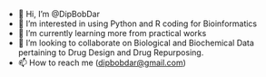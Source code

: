 - 👋 Hi, I’m @DipBobDar
- 👀 I’m interested in using Python and R coding for Bioinformatics
- 🌱 I’m currently learning more from practical works
- 💞️ I’m looking to collaborate on Biological and Biochemical Data pertaining to Drug Design and Drug Repurposing.
- 📫 How to reach me (dipbobdar@gmail.com)

<!---
DipBobDar/DipBobDar is a ✨ special ✨ repository because its `README.md` (this file) appears on your GitHub profile.
You can click the Preview link to take a look at your changes.
--->
